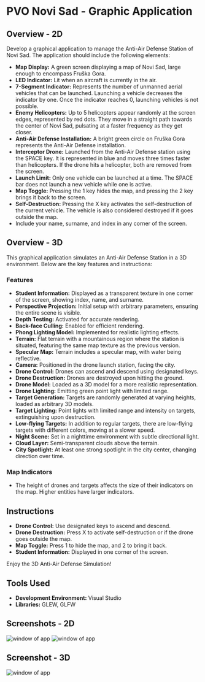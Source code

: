 # PVO Novi Sad - Graphic Application

## Overview - 2D

Develop a graphical application to manage the Anti-Air Defense Station of Novi Sad. The application should include the following elements:

- **Map Display:** A green screen displaying a map of Novi Sad, large enough to encompass Fruška Gora.
- **LED Indicator:** Lit when an aircraft is currently in the air.
- **7-Segment Indicator:** Represents the number of unmanned aerial vehicles that can be launched. Launching a vehicle decreases the indicator by one. Once the indicator reaches 0, launching vehicles is not possible.
- **Enemy Helicopters:** Up to 5 helicopters appear randomly at the screen edges, represented by red dots. They move in a straight path towards the center of Novi Sad, pulsating at a faster frequency as they get closer.
- **Anti-Air Defense Installation:** A bright green circle on Fruška Gora represents the Anti-Air Defense installation.
- **Interceptor Drone:** Launched from the Anti-Air Defense station using the SPACE key. It is represented in blue and moves three times faster than helicopters. If the drone hits a helicopter, both are removed from the screen.
- **Launch Limit:** Only one vehicle can be launched at a time. The SPACE bar does not launch a new vehicle while one is active.
- **Map Toggle:** Pressing the 1 key hides the map, and pressing the 2 key brings it back to the screen.
- **Self-Destruction:** Pressing the X key activates the self-destruction of the current vehicle. The vehicle is also considered destroyed if it goes outside the map.
- Include your name, surname, and index in any corner of the screen.

## Overview - 3D

This graphical application simulates an Anti-Air Defense Station in a 3D environment. Below are the key features and instructions:

### Features

- **Student Information:** Displayed as a transparent texture in one corner of the screen, showing index, name, and surname.
- **Perspective Projection:** Initial setup with arbitrary parameters, ensuring the entire scene is visible.
- **Depth Testing:** Activated for accurate rendering.
- **Back-face Culling:** Enabled for efficient rendering.
- **Phong Lighting Model:** Implemented for realistic lighting effects.
- **Terrain:** Flat terrain with a mountainous region where the station is situated, featuring the same map texture as the previous version.
- **Specular Map:** Terrain includes a specular map, with water being reflective.
- **Camera:** Positioned in the drone launch station, facing the city.
- **Drone Control:** Drones can ascend and descend using designated keys.
- **Drone Destruction:** Drones are destroyed upon hitting the ground.
- **Drone Model:** Loaded as a 3D model for a more realistic representation.
- **Drone Lighting:** Emitting green point light with limited range.
- **Target Generation:** Targets are randomly generated at varying heights, loaded as arbitrary 3D models.
- **Target Lighting:** Point lights with limited range and intensity on targets, extinguishing upon destruction.
- **Low-flying Targets:** In addition to regular targets, there are low-flying targets with different colors, moving at a slower speed.
- **Night Scene:** Set in a nighttime environment with subtle directional light.
- **Cloud Layer:** Semi-transparent clouds above the terrain.
- **City Spotlight:** At least one strong spotlight in the city center, changing direction over time.

### Map Indicators

- The height of drones and targets affects the size of their indicators on the map. Higher entities have larger indicators.

## Instructions

- **Drone Control:** Use designated keys to ascend and descend.
- **Drone Destruction:** Press X to activate self-destruction or if the drone goes outside the map.
- **Map Toggle:** Press 1 to hide the map, and 2 to bring it back.
- **Student Information:** Displayed in one corner of the screen.

Enjoy the 3D Anti-Air Defense Simulation!


## Tools Used

- **Development Environment:** Visual Studio
- **Libraries:** GLEW, GLFW

## Screenshots - 2D
![window of app](https://cdn.discordapp.com/attachments/1151815941051650079/1180566208081313922/image2.png?ex=657de2f5&is=656b6df5&hm=22a6ed239319f9cf1e2f8b96f4447b3d5fe10b195a0ee15c3d98d912ddada35a&)
![window of app](https://cdn.discordapp.com/attachments/1151815941051650079/1180566208500748399/image1.png?ex=657de2f5&is=656b6df5&hm=e29a9990ee3a080bcd3ef6bec081b2779ac2c8ef8040b11e84323c56fef6fee6&)

## Screenshot - 3D
![window of app](https://cdn.discordapp.com/attachments/1151815941051650079/1199395430593740900/image.png?ex=65c2630a&is=65afee0a&hm=cc006c2b17fe6b63352f9194c7d4a65f679c215020c1960ac4a47efb5947edbd&)
